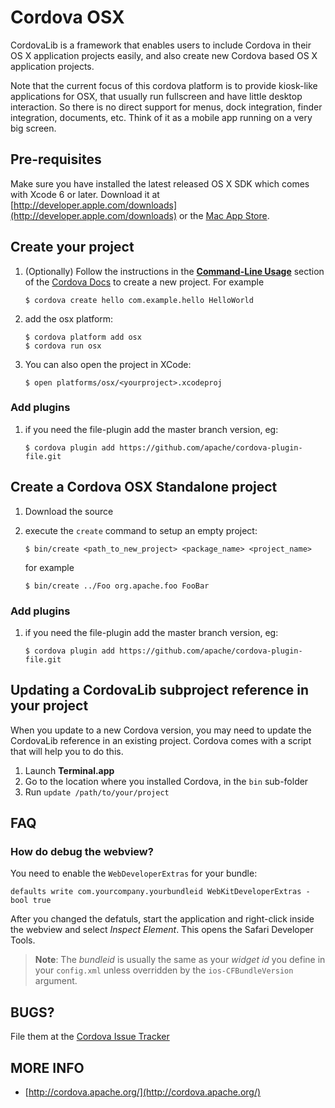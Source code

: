 <!--
#
# Licensed to the Apache Software Foundation (ASF) under one
# or more contributor license agreements.  See the NOTICE file
# distributed with this work for additional information
# regarding copyright ownership.  The ASF licenses this file
# to you under the Apache License, Version 2.0 (the
# "License"); you may not use this file except in compliance
# with the License.  You may obtain a copy of the License at
# 
# http://www.apache.org/licenses/LICENSE-2.0
# 
# Unless required by applicable law or agreed to in writing,
# software distributed under the License is distributed on an
# "AS IS" BASIS, WITHOUT WARRANTIES OR CONDITIONS OF ANY
#  KIND, either express or implied.  See the License for the
# specific language governing permissions and limitations
# under the License.
#
-->
Cordova OSX
=============================================================
CordovaLib is a framework that enables users to include Cordova in their OS X application projects easily, 
and also create new Cordova based OS X application projects.

Note that the current focus of this cordova platform is to provide kiosk-like applications for OSX, that usually run fullscreen and have little desktop interaction. So there is no direct support for menus, dock integration, finder integration, documents, etc. Think of it as a mobile app running on a very big screen.

Pre-requisites
-------------------------------------------------------------
Make sure you have installed the latest released OS X SDK which comes with Xcode 6 or later. 
Download it at [http://developer.apple.com/downloads](http://developer.apple.com/downloads) 
or the [Mac App Store](http://itunes.apple.com/us/app/xcode/id497799835?mt=12).

Create your project
-------------------------------------------------------------
   
1. (Optionally) Follow the instructions in the [**Command-Line Usage**](http://cordova.apache.org/docs/en/latest/guide/cli/index.html) section of the [Cordova Docs](http://cordova.apache.org/docs/en/latest/guide/cli/index.html) to create a new project. For example
    ````
    $ cordova create hello com.example.hello HelloWorld
    ````

2. add the osx platform:

   ````
   $ cordova platform add osx
   $ cordova run osx
   ````

3. You can also open the project in XCode:

   ````
   $ open platforms/osx/<yourproject>.xcodeproj
   ````


### Add plugins

1. if you need the file-plugin add the master branch version, eg:

   ````
   $ cordova plugin add https://github.com/apache/cordova-plugin-file.git
   ````
    

Create a Cordova OSX Standalone project
-------------------------------------------------------------

1. Download the source
2. execute the `create` command to setup an empty project:

   ````
   $ bin/create <path_to_new_project> <package_name> <project_name>
   ````
    
   for example
    
   ````
   $ bin/create ../Foo org.apache.foo FooBar
   ````

### Add plugins

1. if you need the file-plugin add the master branch version, eg:

   ````
   $ cordova plugin add https://github.com/apache/cordova-plugin-file.git
   ````


Updating a CordovaLib subproject reference in your project
-------------------------------------------------------------

When you update to a new Cordova version, you may need to update the CordovaLib reference in an existing project. 
Cordova comes with a script that will help you to do this.

1. Launch **Terminal.app**
2. Go to the location where you installed Cordova, in the `bin` sub-folder
3. Run `update /path/to/your/project` 



FAQ
---
### How do debug the webview?
You need to enable the `WebDeveloperExtras` for your bundle:

```
defaults write com.yourcompany.yourbundleid WebKitDeveloperExtras -bool true
```
After you changed the defatuls, start the application and right-click inside the webview and select _Inspect Element_. This opens the Safari Developer Tools.

> **Note**: The _bundleid_ is usually the same as your _widget id_ you define in your `config.xml` unless overridden by the `ios-CFBundleVersion` argument.



BUGS?
-----
File them at the [Cordova Issue Tracker](https://issues.apache.org/jira/browse/CB)     


MORE INFO
----------
* [http://cordova.apache.org/](http://cordova.apache.org/)

